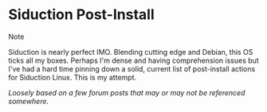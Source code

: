 # Siduction Post-Install

> [!Note]
> Siduction is nearly perfect IMO. Blending cutting edge and Debian, this OS ticks all my boxes. Perhaps I'm dense and having comprehension issues but I've had a hard time pinning down a solid, current list of post-install actions for Siduction Linux. This is my attempt.  
> 
> *Loosely based on a few forum posts that may or may not be referenced somewhere.* 


